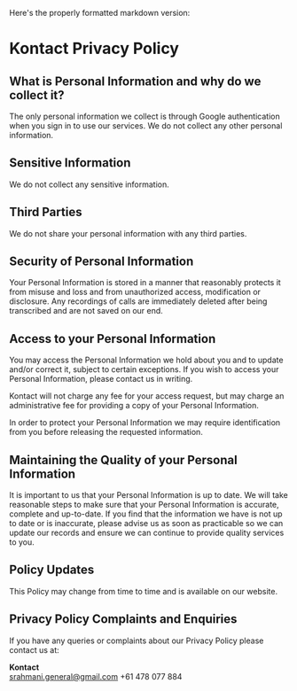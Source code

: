 Here's the properly formatted markdown version:

# Kontact Privacy Policy

## What is Personal Information and why do we collect it?
The only personal information we collect is through Google authentication when you sign in to use our services. We do not collect any other personal information.

## Sensitive Information
We do not collect any sensitive information.

## Third Parties
We do not share your personal information with any third parties.

## Security of Personal Information
Your Personal Information is stored in a manner that reasonably protects it from misuse and loss and from unauthorized access, modification or disclosure. Any recordings of calls are immediately deleted after being transcribed and are not saved on our end.

## Access to your Personal Information
You may access the Personal Information we hold about you and to update and/or correct it, subject to certain exceptions. If you wish to access your Personal Information, please contact us in writing.

Kontact will not charge any fee for your access request, but may charge an administrative fee for providing a copy of your Personal Information.

In order to protect your Personal Information we may require identification from you before releasing the requested information.

## Maintaining the Quality of your Personal Information
It is important to us that your Personal Information is up to date. We will take reasonable steps to make sure that your Personal Information is accurate, complete and up-to-date. If you find that the information we have is not up to date or is inaccurate, please advise us as soon as practicable so we can update our records and ensure we can continue to provide quality services to you.

## Policy Updates
This Policy may change from time to time and is available on our website.

## Privacy Policy Complaints and Enquiries
If you have any queries or complaints about our Privacy Policy please contact us at:

**Kontact**  
srahmani.general@gmail.com
+61 478 077 884